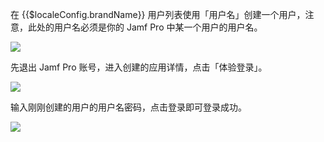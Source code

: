 <IntegrationDetailCard :title="`在 ${$localeConfig.brandName} 中创建用户`">

在 {{$localeConfig.brandName}} 用户列表使用「用户名」创建一个用户，注意，此处的用户名必须是你的 Jamf Pro 中某一个用户的用户名。

![](~@imagesZhCn/integration/jamf/3-1.png)

</IntegrationDetailCard>

<IntegrationDetailCard title="体验登录">

先退出 Jamf Pro 账号，进入创建的应用详情，点击「体验登录」。

![](~@imagesZhCn/integration/jamf/3-2.png)

输入刚刚创建的用户的用户名密码，点击登录即可登录成功。

![](~@imagesZhCn/integration/jamf/3-3.png)

</IntegrationDetailCard>
